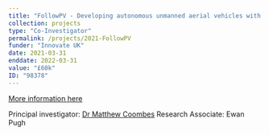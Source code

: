 ```yaml
---
title: "FollowPV - Developing autonomous unmanned aerial vehicles with spatial awareness for improved image quality from solar farm inspections"
collection: projects
type: "Co-Investigator"
permalink: /projects/2021-FollowPV
funder: "Innovate UK"
date: 2021-03-31
enddate: 2022-03-31
value: "£60k"
ID: "98378"
---
```


[More information here](https://gtr.ukri.org/projects?ref=98378)

Principal investigator: [Dr Matthew Coombes](https://www.lboro.ac.uk/departments/aae/staff/matthew-coombes/)
Research Associate: Ewan Pugh
